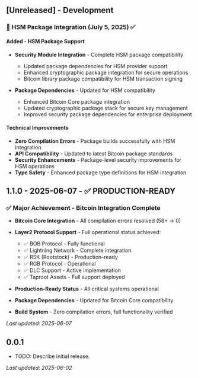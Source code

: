 ## [Unreleased] - Development

### 🔧 HSM Package Integration (July 5, 2025) ✅

#### Added - HSM Package Support

* **Security Module Integration** - Complete HSM package compatibility
  * Updated package dependencies for HSM provider support
  * Enhanced cryptographic package integration for secure operations
  * Bitcoin library package compatibility for HSM transaction signing

* **Package Dependencies** - Updated for HSM compatibility
  * Enhanced Bitcoin Core package integration
  * Updated cryptographic package stack for secure key management
  * Improved security package dependencies for enterprise deployment

#### Technical Improvements

* **Zero Compilation Errors** - Package builds successfully with HSM integration
* **API Compatibility** - Updated to latest Bitcoin package standards
* **Security Enhancements** - Package-level security improvements for HSM operations
* **Type Safety** - Enhanced package type definitions for HSM integration

## 1.1.0 - 2025-06-07 - ✅ PRODUCTION-READY

### ✅ Major Achievement - Bitcoin Integration Complete

* **Bitcoin Core Integration** - All compilation errors resolved (58+ → 0)
* **Layer2 Protocol Support** - Full operational status achieved:
  * ✅ BOB Protocol - Fully functional
  * ✅ Lightning Network - Complete integration
  * ✅ RSK (Rootstock) - Production-ready
  * ✅ RGB Protocol - Operational
  * ✅ DLC Support - Active implementation
  * ✅ Taproot Assets - Full support deployed

* **Production-Ready Status** - All critical systems operational
* **Package Dependencies** - Updated for Bitcoin Core compatibility
* **Build System** - Zero compilation errors, full functionality verified

*Last updated: 2025-06-07*

## 0.0.1

* TODO: Describe initial release.

*Last updated: 2025-06-02*
